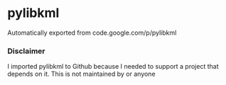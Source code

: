 # pylibkml
Automatically exported from code.google.com/p/pylibkml

### Disclaimer

I imported pylibkml to Github because I needed to support a project that depends on it. This is not maintained by or anyone
